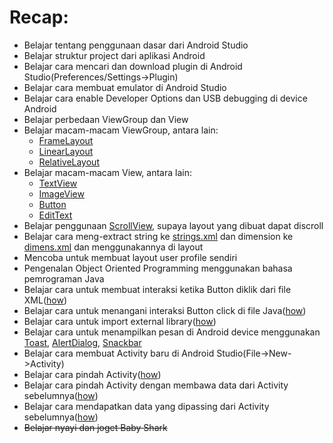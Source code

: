 # Recap:
* Belajar tentang penggunaan dasar dari Android Studio
* Belajar struktur project dari aplikasi Android
* Belajar cara mencari dan download plugin di Android Studio(Preferences/Settings->Plugin)
* Belajar cara membuat emulator di Android Studio
* Belajar cara enable Developer Options dan USB debugging di device Android
* Belajar perbedaan ViewGroup dan View
* Belajar macam-macam ViewGroup, antara lain:
  * [FrameLayout](https://github.com/hendrawd/iak3.3_beginner_pertemuan1/blob/master/app/src/main/res/layout/activity_frame_layout.xml)
  * [LinearLayout](https://github.com/hendrawd/iak3.3_beginner_pertemuan1/blob/master/app/src/main/res/layout/activity_linear_layout.xml)
  * [RelativeLayout](https://github.com/hendrawd/iak3.3_beginner_pertemuan1/blob/master/app/src/main/res/layout/activity_relative_layout.xml)
* Belajar macam-macam View, antara lain:
  * [TextView](https://github.com/hendrawd/iak3.3_beginner_pertemuan1/blob/master/app/src/main/res/layout/activity_profile.xml#L21)
  * [ImageView](https://github.com/hendrawd/iak3.3_beginner_pertemuan1/blob/master/app/src/main/res/layout/activity_image_view.xml)
  * [Button](https://github.com/hendrawd/iak3.3_beginner_pertemuan1/blob/master/app/src/main/res/layout/activity_profile.xml#L39)
  * [EditText](https://github.com/hendrawd/iak3.3_beginner_pertemuan1/blob/master/app/src/main/res/layout/activity_profile.xml#L71)
* Belajar penggunaan [ScrollView](https://github.com/hendrawd/iak3.3_beginner_pertemuan1/blob/master/app/src/main/res/layout/activity_profile.xml#L2), supaya layout yang dibuat dapat discroll
* Belajar cara meng-extract string ke [strings.xml](https://github.com/hendrawd/iak3.3_beginner_pertemuan1/blob/master/app/src/main/res/values/strings.xml) dan dimension ke [dimens.xml](https://github.com/hendrawd/iak3.3_beginner_pertemuan1/blob/master/app/src/main/res/values/dimens.xml) dan menggunakannya di layout
* Mencoba untuk membuat layout user profile sendiri
* Pengenalan Object Oriented Programming menggunakan bahasa pemrograman Java
* Belajar cara untuk membuat interaksi ketika Button diklik dari file XML([how](https://github.com/hendrawd/iak3.3_beginner_pertemuan1/blob/master/app/src/main/res/layout/activity_profile.xml#L42))
* Belajar cara untuk menangani interaksi Button click di file Java([how](https://github.com/hendrawd/iak3.3_beginner_pertemuan1/blob/master/app/src/main/java/company/helloworld/MainActivity.java#L25))
* Belajar cara untuk import external library([how](https://github.com/hendrawd/iak3.3_beginner_pertemuan1/blob/master/app/build.gradle#L28))
* Belajar cara untuk menampilkan pesan di Android device menggunakan [Toast](https://github.com/hendrawd/iak3.3_beginner_pertemuan1/blob/master/app/src/main/java/company/helloworld/MainActivity.java#L32), [AlertDialog](https://github.com/hendrawd/iak3.3_beginner_pertemuan1/blob/master/app/src/main/java/company/helloworld/MainActivity.java#L43), [Snackbar](https://github.com/hendrawd/iak3.3_beginner_pertemuan1/blob/master/app/src/main/java/company/helloworld/MainActivity.java#L37)
* Belajar cara membuat Activity baru di Android Studio(File->New->Activity)
* Belajar cara pindah Activity([how](https://github.com/hendrawd/iak3.3_beginner_pertemuan1/blob/master/app/src/main/java/company/helloworld/MainActivity.java#L48))
* Belajar cara pindah Activity dengan membawa data dari Activity sebelumnya([how](https://github.com/hendrawd/iak3.3_beginner_pertemuan1/blob/master/app/src/main/java/company/helloworld/MainActivity.java#L55))
* Belajar cara mendapatkan data yang dipassing dari Activity sebelumnya([how](https://github.com/hendrawd/iak3.3_beginner_pertemuan1/blob/master/app/src/main/java/company/helloworld/DetailActivity.java#L15))
* ~~Belajar nyayi dan joget Baby Shark~~
